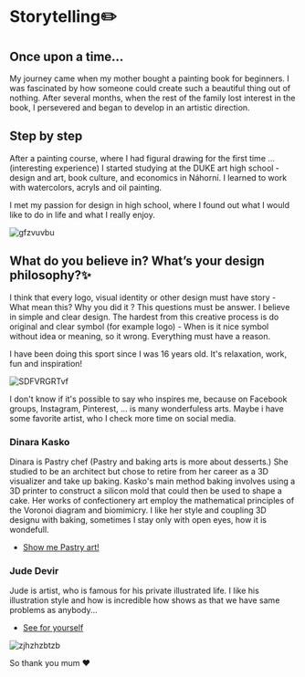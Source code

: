# Storytelling✏️

## Once upon a time...
My journey came when my mother bought a painting book for beginners. I was fascinated by how someone could create such a beautiful thing out of nothing. After several months, when the rest of the family lost interest in the book, I persevered and began to develop in an artistic direction.

## Step by step
After a painting course, where I had figural drawing for the first time ... (interesting experience) I started studying at the DUKE art high school - design and art, book culture, and economics in Náhorní. I learned to work with watercolors, acryls and oil painting.

I met my passion for design in high school, where I found out what I would like to do in life and what I really enjoy. 

![gfzvuvbu](https://user-images.githubusercontent.com/79570995/156082608-f0004054-fce2-4d53-97b7-9f68a9cd186a.jpg)

## What do you believe in? What’s your design philosophy?✨
I think that every logo, visual identity or other design must have story - What mean this? Why you did it ? This questions must be answer. I believe in simple and clear design. The hardest from this creative process is do original and clear symbol (for example logo) - When is it nice symbol without idea or meaning, so it wrong. Everything must have a reason.


I have been doing this sport since I was 16 years old. It's relaxation, work, fun and inspiration!


![SDFVRGRTvf](https://user-images.githubusercontent.com/79570995/156080036-6c6af7d2-298e-4e1e-871a-557d905b8d6e.jpg)


I don't know if it's possible to say who inspires me, because on Facebook groups, Instagram, Pinterest, ... is many wonderfuless arts. Maybe i have some favorite artist, who I check more time on social media.

### Dinara Kasko 
Dinara is Pastry chef (Pastry and baking arts is more about desserts.) She studied to be an architect but chose to retire from her career as a 3D visualizer and take up baking. Kasko's main method baking involves using a 3D printer to construct a silicon mold that could then be used to shape a cake. Her works of confectionery art employ the mathematical principles of the Voronoi diagram and biomimicry. I like her style and coupling 3D designu with baking, sometimes I stay only with open eyes, how it is wondefull.
- [Show me Pastry art!](https://dinarakasko.com/category/video/)

### Jude Devir 
Jude is artist, who is famous for his private illustrated life. I like his illustration style and how is incredible how shows as that we have same problems as anybody...

- [See for yourself](https://www.instagram.com/jude_devir/?hl=cs)

![zjhzhzbtzb](https://user-images.githubusercontent.com/79570995/156086459-098d337a-2f1d-45d2-9fba-695561eb1077.jpg)

So thank you mum ❤️

